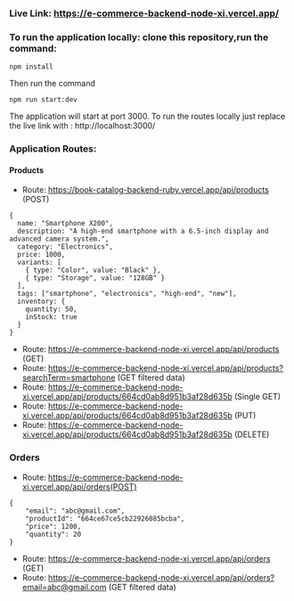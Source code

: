### Live Link: https://e-commerce-backend-node-xi.vercel.app/

### To run the application locally: clone this repository,run the command:

```
npm install
```

Then run the command

```
npm run start:dev
```

The application will start at port 3000. To run the routes locally just replace the live link with : http://localhost:3000/

### Application Routes:

#### Products

- Route: https://book-catalog-backend-ruby.vercel.app/api/products (POST)

```sample json:
{
  name: "Smartphone X200",
  description: "A high-end smartphone with a 6.5-inch display and advanced camera system.",
  category: "Electronics",
  price: 1000,
  variants: [
    { type: "Color", value: "Black" },
    { type: "Storage", value: "128GB" }
  ],
  tags: ["smartphone", "electronics", "high-end", "new"],
  inventory: {
    quantity: 50,
    inStock: true
  }
}
```

- Route: https://e-commerce-backend-node-xi.vercel.app/api/products (GET)
- Route: https://e-commerce-backend-node-xi.vercel.app/api/products?searchTerm=smartphone (GET filtered data)
- Route: https://e-commerce-backend-node-xi.vercel.app/api/products/664cd0ab8d951b3af28d635b (Single GET)
- Route: https://e-commerce-backend-node-xi.vercel.app/api/products/664cd0ab8d951b3af28d635b (PUT)
- Route: https://e-commerce-backend-node-xi.vercel.app/api/products/664cd0ab8d951b3af28d635b (DELETE)

### Orders

- Route: https://e-commerce-backend-node-xi.vercel.app/api/orders(POST)

```sample json:
{
    "email": "abc@gmail.com",
    "productId": "664ce67ce5cb22926085bcba",
    "price": 1200,
    "quantity": 20
}
```

- Route: https://e-commerce-backend-node-xi.vercel.app/api/orders (GET)
- Route: https://e-commerce-backend-node-xi.vercel.app/api/orders?email=abc@gmail.com (GET filtered data)
